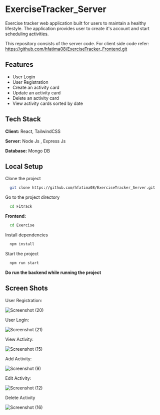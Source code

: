 # ExerciseTracker_Server
Exercise tracker web application built for users to maintain a healthy lifestyle. The application provides user to create it's account and start scheduling activities.

This repository consists of the server code. For client side code refer:
https://github.com/hfatima08/ExerciseTracker_Frontend.git

## Features

- User Login
- User Registration
- Create an activity card
- Update an activity card
- Delete an activity card
- View activity cards sorted by date


## Tech Stack

**Client:** React, TailwindCSS

**Server:** Node Js , Express Js

**Database:** Mongo DB 


    
## Local Setup



Clone the project

```bash
  git clone https://github.com/hfatima08/ExerciseTracker_Server.git
```

Go to the project directory

```bash
  cd Fitrack
```
**Frontend:**
```bash
  cd Exercise
```

Install dependencies

```bash
  npm install
```

Start the project

```bash
  npm run start
```
**Do run the backend while running the project**



    
## Screen Shots



User Registration:


![Screenshot (20)](https://github.com/hfatima08/ExerciseTracker_Frontend/assets/57981147/6ab92f13-e089-45fc-955c-7f0f90054faf)


User Login:


![Screenshot (21)](https://github.com/hfatima08/ExerciseTracker_Frontend/assets/57981147/0ff9b2ea-9335-48f4-abc2-7f45c9ad2470)


View Activity:


![Screenshot (15)](https://github.com/hfatima08/ExerciseTracker_Frontend/assets/57981147/f6a045cc-1808-4161-87f8-f0a33a066ec8)


Add Activity:


![Screenshot (9)](https://github.com/hfatima08/ExerciseTracker_Frontend/assets/57981147/440530ac-d20d-4840-a3a2-a5e82f01fe07)


Edit Activity:


![Screenshot (12)](https://github.com/hfatima08/ExerciseTracker_Frontend/assets/57981147/3949c220-9c81-4d4b-8902-5be229c23b29)

Delete Activity


![Screenshot (16)](https://github.com/hfatima08/ExerciseTracker_Frontend/assets/57981147/f730e595-52ff-4eb2-bf10-0b0d679ba11f)



